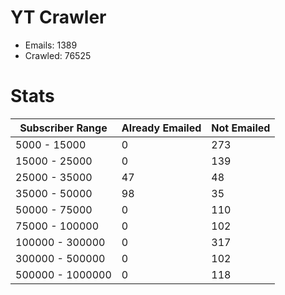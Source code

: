 # YT Crawler
- Emails: 1389
- Crawled: 76525

# Stats
| Subscriber Range  | Already Emailed | Not Emailed |
|-------|-------|-------|
| 5000 - 15000 | 0 | 273 |
| 15000 - 25000 | 0 | 139 |
| 25000 - 35000 | 47 | 48 |
| 35000 - 50000 | 98 | 35 |
| 50000 - 75000 | 0 | 110 |
| 75000 - 100000 | 0 | 102 |
| 100000 - 300000 | 0 | 317 |
| 300000 - 500000 | 0 | 102 |
| 500000 - 1000000 | 0 | 118 |
